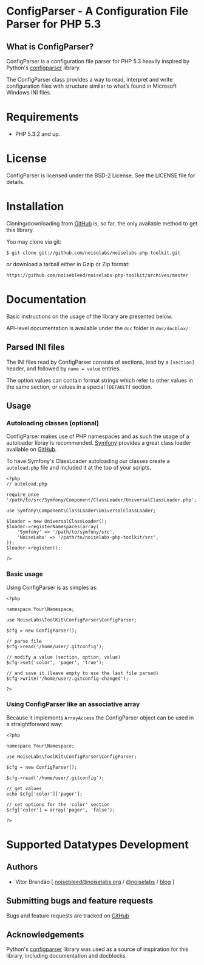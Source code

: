 ConfigParser - A Configuration File Parser for PHP 5.3
=======================================================

What is ConfigParser?
---------------------

ConfigParser is a configuration file parser for PHP 5.3 heavily inspired by Python's [configparser](http://docs.python.org/dev/library/configparser.html) library.

The ConfigParser class provides a way to read, interpret and write configuration files with structure similar to what’s found in Microsoft Windows INI files.

Requirements
============

* PHP 5.3.2 and up.

License
========

ConfigParser is licensed under the BSD-2 License. See the LICENSE file for details.

Installation
============

Cloning/downloading from [GitHub](https://github.com/noiselabs/noiselabs-php-toolkit) is, so far, the only available method to get this library.

You may clone via git:

	$ git clone git://github.com/noiselabs/noiselabs-php-toolkit.git

or download a tarball either in Gzip or Zip format:

	https://github.com/noisebleed/noiselabs-php-toolkit/archives/master

Documentation
==============

Basic instructions on the usage of the library are presented below.

API-level documentation is available under the `doc` folder in `doc/docblox/`.

Parsed INI files
--------------------

The INI files read by ConfigParser consists of sections, lead by a `[section]` header, and followed by `name = value`  entries.

The option values can contain format strings which refer to other values in
the same section, or values in a special `[DEFAULT]` section.

Usage
-----

### Autoloading classes (optional)

ConfigParser makes use of PHP namespaces and as such the usage of a autoloader libray is recommended. [Symfony](https://github.com/symfony/symfony) provides a great class loader available on [GitHub](https://github.com/symfony/ClassLoader).

To have Symfony's ClassLoader autoloading our classes create a `autoload.php` file  and included it at the top of your scripts.

	<?php
	// autoload.php

	require_once '/path/to/src/Symfony/Component/ClassLoader/UniversalClassLoader.php';

	use Symfony\Component\ClassLoader\UniversalClassLoader;

	$loader = new UniversalClassLoader();
	$loader->registerNamespaces(array(
		'Symfony' => '/path/to/symfony/src',
		'NoiseLabs' => '/path/to/noiselabs-php-toolkit/src',
	));
	$loader->register();

	?>

### Basic usage

Using ConfigParser is as simples as:

	<?php

	namespace Your\Namespace;

	use NoiseLabs\ToolKit\ConfigParser\ConfigParser;

	$cfg = new ConfigParser();

	// parse file
	$cfg->read('/home/user/.gitconfig');

	// modify a value (section, option, value)
	$cfg->set('color', 'pager', 'true');

	// and save it (leave empty to use the last file parsed)
	$cfg->write('/home/user/.gitconfig-changed');

	?>

### Using ConfigParser like an associative array

Because it implements `ArrayAccess` the ConfigParser object can be used in a straightforward way:

	<?php

	namespace Your\Namespace;

	use NoiseLabs\ToolKit\ConfigParser\ConfigParser;

	$cfg = new ConfigParser();

	$cfg->read('/home/user/.gitconfig');

	// get values
	echo $cfg['color']['pager'];

	// set options for the 'color' section
	$cfg['color'] = array('pager', 'false');

	?>



Supported Datatypes
Development
===========

Authors
-------

* Vítor Brandão [ <noisebleed@noiselabs.org> / [@noiselabs](http://twitter.com/noiselabs) / [blog](http://blog.noiselabs.org) ]

Submitting bugs and feature requests
------------------------------------

Bugs and feature requests are tracked on [GitHub](https://github.com/noiselabs/noiselabs-php-toolkit/issues)

Acknowledgements
-----------------

Python's [configparser](http://docs.python.org/dev/library/configparser.html) library was used as a source of inspiration for this library, including documentation and docblocks.